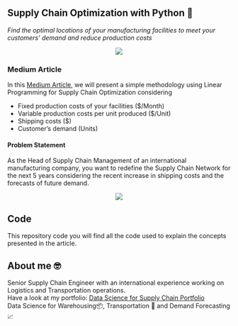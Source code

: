 ## Supply Chain Optimization with Python 👷
*Find the optimal locations of your manufacturing facilities to meet your customers’ demand and reduce production costs*


<p align="center">
  <img align="center" src="https://miro.medium.com/max/1280/1*haKSsgOaPd_oON5IlyAkIg.png">
</p>

### Medium Article
In this [Medium Article](https://towardsdatascience.com/supply-chain-optimization-with-python-23ae9b28fd0b), we will present a simple methodology using Linear Programming for Supply Chain Optimization considering
- Fixed production costs of your facilities ($/Month)
- Variable production costs per unit produced ($/Unit)
- Shipping costs ($)
- Customer’s demand (Units)


#### Problem Statement
As the Head of Supply Chain Management of an international manufacturing company, you want to redefine the Supply Chain 
Network for the next 5 years considering the recent increase in shipping costs and the forecasts of future demand.
<p align="center">
  <img align="center" src="https://miro.medium.com/max/700/1*rtP7otnvgY2nT-ONqtAM6A.png">
</p>



## Code
This repository code you will find all the code used to explain the concepts presented in the article.

## About me 🤓
Senior Supply Chain Engineer with an international experience working on Logistics and Transportation operations. \
Have a look at my portfolio: [Data Science for Supply Chain Portfolio](https://samirsaci.com) \
Data Science for Warehousing📦, Transportation 🚚 and Demand Forecasting 📈 

